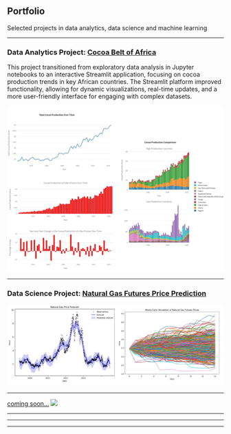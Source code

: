 ## Portfolio
Selected projects in data analytics, data science and machine learning

---

### Data Analytics Project: [Cocoa Belt of Africa](https://cocoabeltofafrica.streamlit.app/)
This project transitioned from exploratory data analysis in Jupyter notebooks to an interactive Streamlit application, focusing on cocoa production trends in key African countries. The Streamlit platform improved functionality, allowing for dynamic visualizations, real-time updates, and a more user-friendly interface for engaging with complex datasets.



<img src="images/cocoa_collection.jpg?raw=true"/>


---
### Data Science Project: [Natural Gas Futures Price Prediction](https://github.com/danielkaroly/Natural-Gas-Futures-Forecast)

<img src="images/NG_collection.jpg?raw=true"/>

---
[coming soon...](http://example.com/)
<img src="images/dummy_thumbnail.jpg?raw=true"/>

---


---




---

